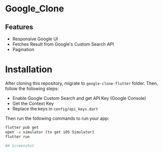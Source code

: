 # Google_Clone

## Features
- Responsive Google UI
- Fetches Result from Google's Custom Search API
- Pagination

# Installation

After cloning this repository, migrate to `google-clone-flutter` folder. Then, follow the following steps:

- Enable Google Custom Search and get API Key (Google Console)
- Get the Context Key
- Replace the keys in `config/api_keys.dart` 

Then run the following commands to run your app:

```bash
flutter pub get
open -a simulator (to get iOS Simulator)
flutter run

## Screenshot


